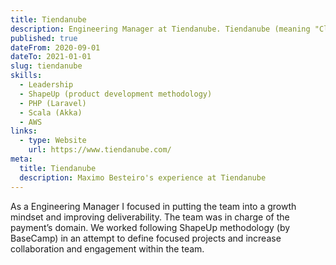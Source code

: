 ```yaml
---
title: Tiendanube
description: Engineering Manager at Tiendanube. Tiendanube (meaning "Cloud Store") is a leading e-commerce platform based in Latin America. It empowers businesses of all sizes to create and manage their online stores with ease.
published: true
dateFrom: 2020-09-01
dateTo: 2021-01-01
slug: tiendanube
skills:
  - Leadership
  - ShapeUp (product development methodology)
  - PHP (Laravel)
  - Scala (Akka)
  - AWS
links:
  - type: Website
    url: https://www.tiendanube.com/
meta:
  title: Tiendanube
  description: Maximo Besteiro's experience at Tiendanube
---
```


As a Engineering Manager I focused in putting the team into a growth mindset and improving deliverability.
The team was in charge of the payment’s domain. We worked following ShapeUp methodology (by BaseCamp) in an attempt to define focused projects and increase collaboration and engagement within the team.
